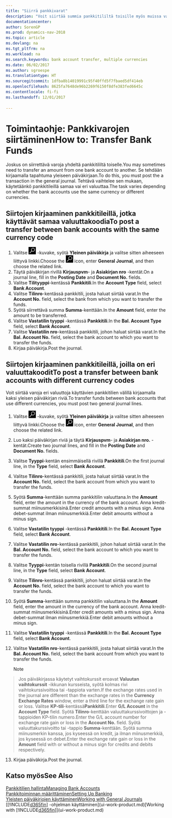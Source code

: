 ```yaml
---
title: "Siirrä pankkivarat"
description: "Voit siirtää summia pankkitililtä toisille myös muissa valuutoissa kirjaamalla tapahtuman yleiseen päiväkirjaan."
documentationcenter: 
author: SorenGP
ms.prod: dynamics-nav-2018
ms.topic: article
ms.devlang: na
ms.tgt_pltfrm: na
ms.workload: na
ms.search.keywords: bank account transfer, multiple currencies
ms.date: 06/02/2017
ms.author: sgroespe
ms.translationtype: HT
ms.sourcegitcommit: 1dfba8b14019991c95f40ffd5f7fbaed5df414eb
ms.openlocfilehash: 8625fa7648de96b2269f6150f8dfe383fed6645c
ms.contentlocale: fi-fi
ms.lasthandoff: 12/01/2017

---
```

# <a name="how-to-transfer-bank-funds"></a><span data-ttu-id="94742-103">Toimintaohje: Pankkivarojen siirtäminen</span><span class="sxs-lookup"><span data-stu-id="94742-103">How to: Transfer Bank Funds</span></span>
<span data-ttu-id="94742-104">Joskus on siirrettävä varoja yhdeltä pankkitililtä toiselle.</span><span class="sxs-lookup"><span data-stu-id="94742-104">You may sometimes need to transfer an amount from one bank account to another.</span></span> <span data-ttu-id="94742-105">Se tehdään kirjaamalla tapahtuma yleiseen päiväkirjaan.</span><span class="sxs-lookup"><span data-stu-id="94742-105">To do this, you must post the a transaction in the general journal.</span></span> <span data-ttu-id="94742-106">Tehtävä vaihtelee sen mukaan, käytetäänkö pankkitileillä samaa vai eri valuuttaa.</span><span class="sxs-lookup"><span data-stu-id="94742-106">The task varies depending on whether the bank accounts use the same currency or different currencies.</span></span>

## <a name="to-post-a-transfer-between-bank-accounts-with-the-same-currency-code"></a><span data-ttu-id="94742-107">Siirtojen kirjaaminen pankkitileillä, jotka käyttävät samaa valuuttakoodia</span><span class="sxs-lookup"><span data-stu-id="94742-107">To post a transfer between bank accounts with the same currency code</span></span>
1. <span data-ttu-id="94742-108">Valitse ![Etsi sivu tai raportti](media/ui-search/search_small.png "Etsi sivu tai raportti -kuvake") -kuvake, syötä **Yleinen päiväkirja** ja valitse sitten aiheeseen liittyvä linkki.</span><span class="sxs-lookup"><span data-stu-id="94742-108">Choose the ![Search for Page or Report](media/ui-search/search_small.png "Search for Page or Report icon") icon, enter **General Journal**, and then choose the related link.</span></span>
2. <span data-ttu-id="94742-109">Täytä päiväkirjan rivillä **Kirjauspvm**- ja **Asiakirjan nro** -kentät.</span><span class="sxs-lookup"><span data-stu-id="94742-109">On a journal line, fill in the **Posting Date** and **Document No.** fields.</span></span>
3. <span data-ttu-id="94742-110">Valitse **Tilityyppi**-kentässä **Pankkitili**.</span><span class="sxs-lookup"><span data-stu-id="94742-110">In the **Account Type** field, select **Bank Account**.</span></span>
4. <span data-ttu-id="94742-111">Valitse **Tilinro**-kentässä pankkitili, josta haluat siirtää varat.</span><span class="sxs-lookup"><span data-stu-id="94742-111">In the **Account No.** field, select the bank from which you want to transfer the funds.</span></span>
5. <span data-ttu-id="94742-112">Syötä siirrettävä summa **Summa**-kenttään.</span><span class="sxs-lookup"><span data-stu-id="94742-112">In the **Amount** field, enter the amount to be transferred.</span></span>
6. <span data-ttu-id="94742-113">Valitse **Vastatilin tyyppi** -kentässä **Pankkitili**.</span><span class="sxs-lookup"><span data-stu-id="94742-113">In the **Bal. Account Type** field, select **Bank Account**.</span></span>
7. <span data-ttu-id="94742-114">Valitse **Vastatilin nro**-kentässä pankkitili, johon haluat siirtää varat.</span><span class="sxs-lookup"><span data-stu-id="94742-114">In the **Bal. Account No.** field, select the bank account to which you want to transfer the funds.</span></span>
8. <span data-ttu-id="94742-115">Kirjaa päiväkirja.</span><span class="sxs-lookup"><span data-stu-id="94742-115">Post the journal.</span></span>

## <a name="to-post-a-transfer-between-bank-accounts-with-different-currency-codes"></a><span data-ttu-id="94742-116">Siirtojen kirjaaminen pankkitileillä, joilla on eri valuuttakoodit</span><span class="sxs-lookup"><span data-stu-id="94742-116">To post a transfer between bank accounts with different currency codes</span></span>
<span data-ttu-id="94742-117">Voit siirtää varoja eri valuuttoja käyttävien pankkitilien välillä kirjaamalla kaksi yleisen päiväkirjan riviä.</span><span class="sxs-lookup"><span data-stu-id="94742-117">To transfer funds between bank accounts that use different currencies, you must post two general journal lines.</span></span>

1. <span data-ttu-id="94742-118">Valitse ![Etsi sivu tai raportti](media/ui-search/search_small.png "Etsi sivu tai raportti -kuvake") -kuvake, syötä **Yleinen päiväkirja** ja valitse sitten aiheeseen liittyvä linkki.</span><span class="sxs-lookup"><span data-stu-id="94742-118">Choose the ![Search for Page or Report](media/ui-search/search_small.png "Search for Page or Report icon") icon, enter **General Journal**, and then choose the related link.</span></span>
2. <span data-ttu-id="94742-119">Luo kaksi päiväkirjan riviä ja täytä **Kirjauspvm**- ja **Asiakirjan nro.** -kentät.</span><span class="sxs-lookup"><span data-stu-id="94742-119">Create two journal lines, and fill in the **Posting Date** and **Document No.** fields.</span></span>
3. <span data-ttu-id="94742-120">Valitse **Tyyppi**-kentän ensimmäisellä rivillä **Pankkitili**.</span><span class="sxs-lookup"><span data-stu-id="94742-120">On the first journal line, in the **Type** field, select **Bank Account**.</span></span>
4. <span data-ttu-id="94742-121">Valitse **Tilinro**-kentässä pankkitili, josta haluat siirtää varat.</span><span class="sxs-lookup"><span data-stu-id="94742-121">In the **Account No.** field, select the bank account from which you want to transfer the funds.</span></span>
5. <span data-ttu-id="94742-122">Syötä **Summa**-kenttään summa pankkitilin valuuttana.</span><span class="sxs-lookup"><span data-stu-id="94742-122">In the **Amount** field, enter the amount in the currency of the bank account.</span></span> <span data-ttu-id="94742-123">Anna kredit-summat miinusmerkkisinä.</span><span class="sxs-lookup"><span data-stu-id="94742-123">Enter credit amounts with a minus sign.</span></span> <span data-ttu-id="94742-124">Anna debet-summat ilman miinusmerkkiä.</span><span class="sxs-lookup"><span data-stu-id="94742-124">Enter debit amounts without a minus sign.</span></span>
6. <span data-ttu-id="94742-125">Valitse **Vastatilin tyyppi** -kentässä **Pankkitili**.</span><span class="sxs-lookup"><span data-stu-id="94742-125">In the **Bal. Account Type** field, select **Bank Account**.</span></span>
7. <span data-ttu-id="94742-126">Valitse **Vastatilin nro**-kentässä pankkitili, johon haluat siirtää varat.</span><span class="sxs-lookup"><span data-stu-id="94742-126">In the **Bal. Account No.** field, select the bank account to which you want to transfer the funds.</span></span>
8. <span data-ttu-id="94742-127">Valitse **Tyyppi**-kentän toisella rivillä **Pankkitili**.</span><span class="sxs-lookup"><span data-stu-id="94742-127">On the second journal line, in the **Type** field, select **Bank Account**.</span></span>
9. <span data-ttu-id="94742-128">Valitse **Tilinro**-kentässä pankkitili, johon haluat siirtää varat.</span><span class="sxs-lookup"><span data-stu-id="94742-128">In the **Account No.** field, select the bank account to which you want to transfer the funds.</span></span>
10. <span data-ttu-id="94742-129">Syötä **Summa**-kenttään summa pankkitilin valuuttana.</span><span class="sxs-lookup"><span data-stu-id="94742-129">In the **Amount** field, enter the amount in the currency of the bank account.</span></span> <span data-ttu-id="94742-130">Anna kredit-summat miinusmerkkisinä.</span><span class="sxs-lookup"><span data-stu-id="94742-130">Enter credit amounts with a minus sign.</span></span> <span data-ttu-id="94742-131">Anna debet-summat ilman miinusmerkkiä.</span><span class="sxs-lookup"><span data-stu-id="94742-131">Enter debit amounts without a minus sign.</span></span>
11. <span data-ttu-id="94742-132">Valitse **Vastatilin tyyppi** -kentässä **Pankkitili**.</span><span class="sxs-lookup"><span data-stu-id="94742-132">In the **Bal. Account Type** field, select **Bank Account**.</span></span>  
12. <span data-ttu-id="94742-133">Valitse **Vastatilin nro**-kentässä pankkitili, josta haluat siirtää varat.</span><span class="sxs-lookup"><span data-stu-id="94742-133">In the **Bal. Account No.** field, select the bank account from which you want to transfer the funds.</span></span>

    > [!NOTE]  
>   <span data-ttu-id="94742-134">Jos päiväkirjassa käytetyt vaihtokurssit eroavat **Valuutan vaihtokurssit** -ikkunan kursseista, syötä kolmas rivi vaihtokurssivoittoa tai -tappiota varten.</span><span class="sxs-lookup"><span data-stu-id="94742-134">If the exchange rates used in the journal are different than the exchange rates in the **Currency Exchange Rates** window, enter a third line for the exchange rate gain or loss.</span></span> <span data-ttu-id="94742-135">Valitse **KP-tili**-kentässä**Pankkitili**.</span><span class="sxs-lookup"><span data-stu-id="94742-135">Enter **G/L Account** in the **Account Type** field.</span></span> <span data-ttu-id="94742-136">Syötä **Tilinro**-kenttään valuuttakurssivoittojen ja -tappioiden KP-tilin numero.</span><span class="sxs-lookup"><span data-stu-id="94742-136">Enter the G/L account number for exchange rate gain or loss in the **Account No.** field.</span></span> <span data-ttu-id="94742-137">Syötä valuuttakurssivoitto tai -tappio **Summa**-kenttään. Syötä summa miinusmerkin kanssa, jos kyseessä on kredit, ja ilman miinusmerkkiä, jos kyseessä on debet.</span><span class="sxs-lookup"><span data-stu-id="94742-137">Enter the exchange rate gain or loss in the **Amount** field with or without a minus sign for credits and debits respectively.</span></span>
13. <span data-ttu-id="94742-138">Kirjaa päiväkirja.</span><span class="sxs-lookup"><span data-stu-id="94742-138">Post the journal.</span></span>

## <a name="see-also"></a><span data-ttu-id="94742-139">Katso myös</span><span class="sxs-lookup"><span data-stu-id="94742-139">See Also</span></span>
[<span data-ttu-id="94742-140">Pankkitilien hallinta</span><span class="sxs-lookup"><span data-stu-id="94742-140">Managing Bank Accounts</span></span>](bank-manage-bank-accounts.md)  
[<span data-ttu-id="94742-141">Pankkitoiminnan määrittäminen</span><span class="sxs-lookup"><span data-stu-id="94742-141">Setting Up Banking</span></span>](bank-setup-banking.md)  
[<span data-ttu-id="94742-142">Yleisten päiväkirjojen käyttäminen</span><span class="sxs-lookup"><span data-stu-id="94742-142">Working with General Journals</span></span>](ui-work-general-journals.md)  
<span data-ttu-id="94742-143">[[!INCLUDE[d365fin](includes/d365fin_md.md)] -ohjelman käyttäminen](ui-work-product.md)</span><span class="sxs-lookup"><span data-stu-id="94742-143">[Working with [!INCLUDE[d365fin](includes/d365fin_md.md)]](ui-work-product.md)</span></span>

